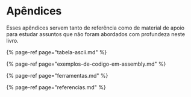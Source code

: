# Apêndices

Esses apêndices servem tanto de referência como de material de apoio para estudar assuntos que não foram abordados com profundeza neste livro.

{% page-ref page="tabela-ascii.md" %}

{% page-ref page="exemplos-de-codigo-em-assembly.md" %}

{% page-ref page="ferramentas.md" %}

{% page-ref page="referencias.md" %}
